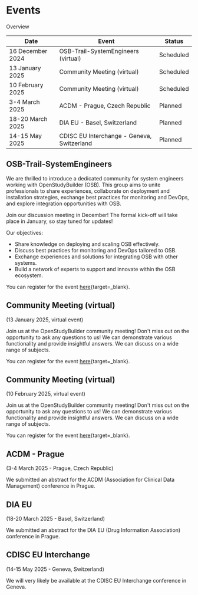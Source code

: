 # Events

Overview

Date | Event | Status 
-- | -- | --
16 December 2024 | OSB-Trail-SystemEngineers (virtual) | Scheduled
13 January 2025 | Community Meeting (virtual) | Scheduled
10 February 2025 | Community Meeting (virtual) | Scheduled
3-4 March 2025 | ACDM - Prague, Czech Republic | Planned
18-20 March 2025 | DIA EU - Basel, Switzerland | Planned
14-15 May 2025 | CDISC EU Interchange - Geneva, Switzerland | Planned

## OSB-Trail-SystemEngineers

We are thrilled to introduce a dedicated community for system engineers working with OpenStudyBuilder (OSB). This group aims to unite professionals to share experiences, collaborate on deployment and installation strategies, exchange best practices for monitoring and DevOps, and explore integration opportunities with OSB. 

Join our discussion meeting in December! The formal kick-off will take place in January, so stay tuned for updates!

Our objectives:

- Share knowledge on deploying and scaling OSB effectively.
- Discuss best practices for monitoring and DevOps tailored to OSB.
- Exchange experiences and solutions for integrating OSB with other systems.
- Build a network of experts to support and innovate within the OSB ecosystem.

You can register for the event [here](https://www.linkedin.com/events/osb-trail-systemengineers-discu7269742242846621696/){target=_blank}.

## Community Meeting (virtual)

(13 January 2025, virtual event)

Join us at the OpenStudyBuilder community meeting! Don't miss out on the opportunity to ask any questions to us! We can demonstrate various functionality and provide insightful answers. We can discuss on a wide range of subjects.

You can register for the event [here](https://www.linkedin.com/events/openstudybuildercommunitymeetin7268190319735717888/){target=_blank}.

## Community Meeting (virtual)

(10 February 2025, virtual event)

Join us at the OpenStudyBuilder community meeting! Don't miss out on the opportunity to ask any questions to us! We can demonstrate various functionality and provide insightful answers. We can discuss on a wide range of subjects.

You can register for the event [here](https://www.linkedin.com/events/openstudybuildercommunitymeetin7268191439077924864/){target=_blank}.

## ACDM - Prague

(3-4 March 2025 - Prague, Czech Republic)

We submitted an abstract for the ACDM (Association for Clinical Data Management) conference in Prague.

## DIA EU

(18-20 March 2025 - Basel, Switzerland)

We submitted an abstract for the DIA EU (Drug Information Association) conference in Prague.

## CDISC EU Interchange 

(14-15 May 2025 - Geneva, Switzerland)

We will very likely be available at the CDISC EU Interchange conference in Geneva.
